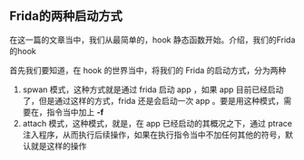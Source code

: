 ## Frida的两种启动方式

在这一篇的文章当中，我们从最简单的，hook 静态函数开始。介绍，我们的Frida的hook			

首先我们要知道，在 hook 的世界当中，将我们的 Frida 的启动方式，分为两种			



1. spwan 模式，这种方式就是通过 frida 启动 app ，如果 app 目前已经启动了，但是通过这样的方式，frida 还是会启动一次 app 。要是用这种模式，需要在，指令当中加上 **-f** 
2. attach 模式，这种模式，就是，在 app 已经启动的其概况之下，通过 ptrace 注入程序，从而执行后续操作，如果在执行指令当中不加任何其他的符号，默认就是这样的操作